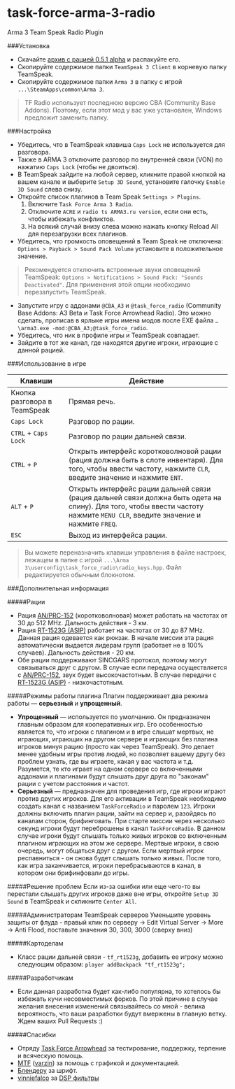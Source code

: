 task-force-arma-3-radio
=======================

Arma 3 Team Speak Radio Plugin

###Установка

* Скачайте [архив с рацией 0.5.1 alpha](https://github.com/michail-nikolaev/task-force-arma-3-radio/raw/master/releases/0.5.1%20alpha.zip) и распакуйте его.
* Cкопируйте содержимое папки `TeamSpeak 3 Client` в корневую папку TeamSpeak.
* Скопируйте содержимое папки `Arma 3` в папку с игрой `...\SteamApps\common\Arma 3`.

> TF Radio использует последнюю версию СBA (Community Base Addons). Поэтому, если этот мод у вас уже установлен, Windows предложит заменить папку.


###Настройка

* Убедитесь, что в TeamSpeak клавиша `Caps Lock` не используется для разговора.
* Также в ARMA 3  отключите разговор по внутренней связи (VON) по нажатию `Caps Lock` (чтобы не двоиться).
* В TeamSpeak зайдите на любой сервер, кликните правой кнопкой на вашем канале и выберите `Setup 3D Sound`, установите галочку `Enable 3D Sound` слева снизу.
* Откройте список плагинов в Team Speak `Settings > Plugins`.
  1. Включите `Task Force Arma 3 Radio`.
  2. Отключите `ACRE` и `radio ts ARMA3.ru version`, если они есть, чтобы избежать конфликтов.
  3. На всякий случай внизу слева можно нажать кнопку Reload All для перезагрузки всех плагинов.
* Убедитесь, что громкость оповещений в Team Speak не отключена: `Options > Payback > Sound Pack Volume` установите в положительное значение.

> Рекомендуется отключить встроенные звуки оповещений TeamSpeak: `Options > Notifications > Sound Pack: "Sounds Deactivated"`. Для применения этой опции необходимо перезапустить TeamSpeak.

* Запустите игру с аддонами `@CBA_A3` и `@task_force_radio` (Community Base Addons: A3 Beta и Task Force Arrowhead Radio). Это можно сделать, прописав в ярлыке игры имена модов после EXE файла `…\arma3.exe -mod:@CBA_A3;@task_force_radio`.
* Убедитесь, что ник в профиле игры и TeamSpeak совпадает.
* Зайдите в тот же канал, где находятся другие игроки, играющие с данной рацией.

###Использование в игре

| Клавиши | Действие |
| --- | --- |
| Кнопка разговора в TeamSpeak | Прямая речь. |
| `Caps Lock` | Разговор по рации. |
| `CTRL` + `Caps Lock` | Разговор по рации дальней связи. |
| `CTRL` + `P` | Открыть интерфейс коротковолновой рации (рация должна быть в слоте инвентаря). Для того, чтобы ввести частоту, нажмите `CLR`, введите значение и нажмите `ENT`. |
| `ALT` + `P` | Открыть интерфейс рации дальней связи (рация дальней связи должна быть одета на спину). Для того, чтобы ввести частоту нажмите `MENU CLR`, введите значение и нажмите `FREQ`. |
| `ESC` | Выход из интерфейса рации. |

> Вы можете переназначить клавиши управления в файле настроек, лежащем в папке с игрой `...\Arma 3\userconfig\task_force_radio\radio_keys.hpp`. Файл редактируется обычным блокнотом.

###Дополнительная информация

#####Рации
* Рация [AN/PRC-152](http://ru.wikipedia.org/wiki/AN/PRC-152) (коротковолновая) может работать на частотах от 30 до 512 MHz. Дальность действия - 3 км.
* Рация [RT-1523G (ASIP)](http://en.wikipedia.org/wiki/SINCGARS#Models) работает на частотах от 30 до 87 MHz. Данная рация одевается как рюкзак. В начале миссии эта рация автоматически выдается лидерам групп (работает не в 100% случаев). Дальность действия - 20 км.
* Обе рации поддерживают SINCGARS протокол, поэтому могут связываться друг с другом. В случае если передача осуществляется с [AN/PRC-152](http://ru.wikipedia.org/wiki/AN/PRC-152), звук будет высокочастотным. В случае передачи с [RT-1523G (ASIP)](http://en.wikipedia.org/wiki/SINCGARS#Models) - низкочастотным. 


#####Режимы работы плагина
Плагин поддерживает два режима работы — **серьезный** и **упрощенный**. 
* **Упрощенный** — используется по умолчанию. Он предназначен главным образом для кооперативных игр. Его особенностью является то, что игроки с плагином и в игре слышат мертвых, не играющих, играющих на другом сервере и играющих без плагина игроков минуя рацию (просто как через TeamSpeak). Это делает менее удобным игры против людей, но позволяет вашему другу без проблем узнать, где вы играете, какая у вас частота и т.д. Разумется, те кто играет на одном сервере со включенными аддонами и плагинами будут слышать друг друга по "законам" рации с учетом расстояния и частот.
* **Серьезный** — предназначен для проведения игр, где игроки играют против других игроков. Для его активации в TeamSpeak необходимо создать канал с названием `TaskForceRadio` и паролем `123`. Игроки должны включить плагин рации, зайти на сервер и, разойдясь по каналам сторон, брифинговать. При старте миссии через несколько секунд игроки будут переброшены в канал `TaskForceRadio`. В данном случае игроки будут слышать только живых игроков со включенным плагином играющих на этом же сервере. Мертвые игроки, в свою очередь, могут общаться друг с другом. Если мертвый игрок респавниться - он снова будет слышать только живых. После того, как игра заканчивается, игроки перебрасываются в канал, в котором они брифинфовали до игры.

#####Решение проблем
Если из-за ошибки или еще чего-то вы перестали слышать других игроков даже вне игры, откройте `Setup 3D Sound` в TeamSpeak и скликните `Center All`.

#####Администраторам TeamSpeak серверов
Уменьшите уровень защиты от флуда - правый клик по серверу -> Edit Virtual Server -> More -> Anti Flood, поставьте значения 30, 300, 3000 (сверху вниз)

#####Картоделам
* Класс рации дальней связи - `tf_rt1523g`, добавить ее игроку можно следующим образом: `player addBackpack "tf_rt1523g";`

#####Разработчикам
* Если данная разработка будет как-либо популярна, то хотелось бы избежать кучи несовместимых форков. По этой причине в случае желания внесения изменений связывайтесь со мной - велика вероятность, что ваши разработки будут вмержены в главную ветку. Ждем ваших Pull Requests :)

#####Спасибки
* Отряду [Task Force Arrowhead](http://forum.task-force.ru/) за тестирование, поддержку, терпение и всяческую помощь.
* [MTF](http://forum.task-force.ru/index.php?action=profile;u=7) ([varzin](https://github.com/varzin)) за помощь с графикой и документацией.
* [Блендеру](http://arma3.ru/forums/index.php/user/41-blender/) за шрифт.
* [vinniefalco](https://github.com/vinniefalco) за [DSP фильтры](https://github.com/vinniefalco/DSPFilters)
